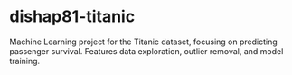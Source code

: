 # dishap81-titanic
Machine Learning project for the Titanic dataset, focusing on predicting passenger survival. Features data exploration, outlier removal, and model training.
